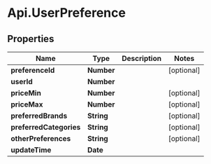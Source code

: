 # Api.UserPreference

## Properties

Name | Type | Description | Notes
------------ | ------------- | ------------- | -------------
**preferenceId** | **Number** |  | [optional] 
**userId** | **Number** |  | 
**priceMin** | **Number** |  | [optional] 
**priceMax** | **Number** |  | [optional] 
**preferredBrands** | **String** |  | [optional] 
**preferredCategories** | **String** |  | [optional] 
**otherPreferences** | **String** |  | [optional] 
**updateTime** | **Date** |  | 


